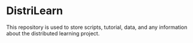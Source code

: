 # DistriLearn
This repository is used to store scripts, tutorial, data, and any information about the distributed learning project.

